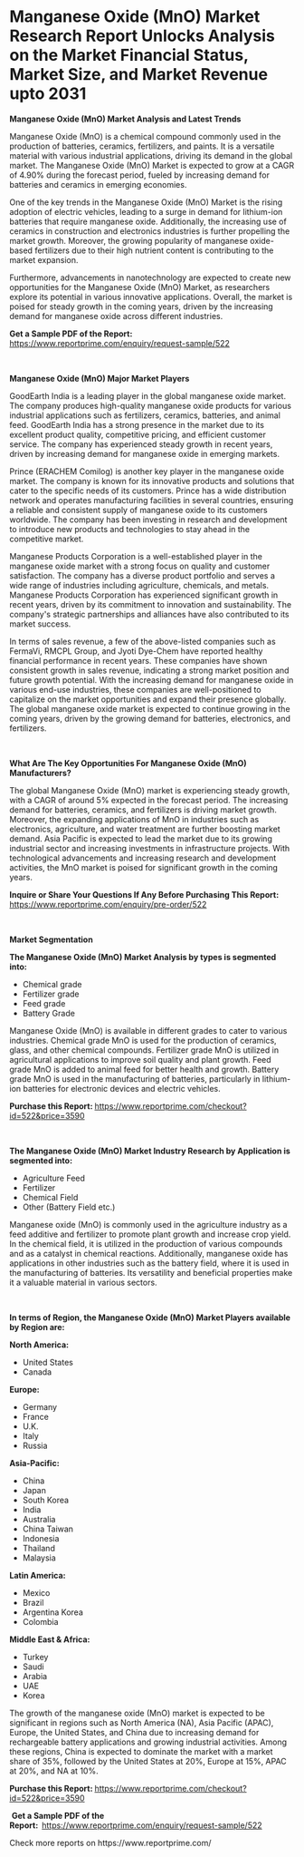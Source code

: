 <p><h1>Manganese Oxide (MnO) Market Research Report Unlocks Analysis on the Market Financial Status, Market Size, and Market Revenue upto 2031</h1></p><p><strong>Manganese Oxide (MnO) Market Analysis and Latest Trends</strong></p>
<p><p>Manganese Oxide (MnO) is a chemical compound commonly used in the production of batteries, ceramics, fertilizers, and paints. It is a versatile material with various industrial applications, driving its demand in the global market. The Manganese Oxide (MnO) Market is expected to grow at a CAGR of 4.90% during the forecast period, fueled by increasing demand for batteries and ceramics in emerging economies.</p><p>One of the key trends in the Manganese Oxide (MnO) Market is the rising adoption of electric vehicles, leading to a surge in demand for lithium-ion batteries that require manganese oxide. Additionally, the increasing use of ceramics in construction and electronics industries is further propelling the market growth. Moreover, the growing popularity of manganese oxide-based fertilizers due to their high nutrient content is contributing to the market expansion.</p><p>Furthermore, advancements in nanotechnology are expected to create new opportunities for the Manganese Oxide (MnO) Market, as researchers explore its potential in various innovative applications. Overall, the market is poised for steady growth in the coming years, driven by the increasing demand for manganese oxide across different industries.</p></p>
<p><strong>Get a Sample PDF of the Report:&nbsp;</strong> <a href="https://www.reportprime.com/enquiry/request-sample/522">https://www.reportprime.com/enquiry/request-sample/522</a></p>
<p>&nbsp;</p>
<p><strong>Manganese Oxide (MnO) Major Market Players</strong></p>
<p><p>GoodEarth India is a leading player in the global manganese oxide market. The company produces high-quality manganese oxide products for various industrial applications such as fertilizers, ceramics, batteries, and animal feed. GoodEarth India has a strong presence in the market due to its excellent product quality, competitive pricing, and efficient customer service. The company has experienced steady growth in recent years, driven by increasing demand for manganese oxide in emerging markets.</p><p>Prince (ERACHEM Comilog) is another key player in the manganese oxide market. The company is known for its innovative products and solutions that cater to the specific needs of its customers. Prince has a wide distribution network and operates manufacturing facilities in several countries, ensuring a reliable and consistent supply of manganese oxide to its customers worldwide. The company has been investing in research and development to introduce new products and technologies to stay ahead in the competitive market.</p><p>Manganese Products Corporation is a well-established player in the manganese oxide market with a strong focus on quality and customer satisfaction. The company has a diverse product portfolio and serves a wide range of industries including agriculture, chemicals, and metals. Manganese Products Corporation has experienced significant growth in recent years, driven by its commitment to innovation and sustainability. The company's strategic partnerships and alliances have also contributed to its market success.</p><p>In terms of sales revenue, a few of the above-listed companies such as FermaVi, RMCPL Group, and Jyoti Dye-Chem have reported healthy financial performance in recent years. These companies have shown consistent growth in sales revenue, indicating a strong market position and future growth potential. With the increasing demand for manganese oxide in various end-use industries, these companies are well-positioned to capitalize on the market opportunities and expand their presence globally. The global manganese oxide market is expected to continue growing in the coming years, driven by the growing demand for batteries, electronics, and fertilizers.</p></p>
<p>&nbsp;</p>
<p><strong>What Are The Key Opportunities For Manganese Oxide (MnO) Manufacturers?</strong></p>
<p><p>The global Manganese Oxide (MnO) market is experiencing steady growth, with a CAGR of around 5% expected in the forecast period. The increasing demand for batteries, ceramics, and fertilizers is driving market growth. Moreover, the expanding applications of MnO in industries such as electronics, agriculture, and water treatment are further boosting market demand. Asia Pacific is expected to lead the market due to its growing industrial sector and increasing investments in infrastructure projects. With technological advancements and increasing research and development activities, the MnO market is poised for significant growth in the coming years.</p></p>
<p><strong>Inquire or Share Your Questions If Any Before Purchasing This Report:</strong> <a href="https://www.reportprime.com/enquiry/pre-order/522">https://www.reportprime.com/enquiry/pre-order/522</a></p>
<p>&nbsp;</p>
<p><strong>Market Segmentation</strong></p>
<p><strong>The Manganese Oxide (MnO) Market Analysis by types is segmented into:</strong></p>
<p><ul><li>Chemical grade</li><li>Fertilizer grade</li><li>Feed grade</li><li>Battery Grade</li></ul></p>
<p><p>Manganese Oxide (MnO) is available in different grades to cater to various industries. Chemical grade MnO is used for the production of ceramics, glass, and other chemical compounds. Fertilizer grade MnO is utilized in agricultural applications to improve soil quality and plant growth. Feed grade MnO is added to animal feed for better health and growth. Battery grade MnO is used in the manufacturing of batteries, particularly in lithium-ion batteries for electronic devices and electric vehicles.</p></p>
<p><strong>Purchase this Report:&nbsp;</strong><a href="https://www.reportprime.com/checkout?id=522&price=3590">https://www.reportprime.com/checkout?id=522&price=3590</a></p>
<p>&nbsp;</p>
<p><strong>The Manganese Oxide (MnO) Market Industry Research by Application is segmented into:</strong></p>
<p><ul><li>Agriculture Feed</li><li>Fertilizer</li><li>Chemical Field</li><li>Other (Battery Field etc.)</li></ul></p>
<p><p>Manganese oxide (MnO) is commonly used in the agriculture industry as a feed additive and fertilizer to promote plant growth and increase crop yield. In the chemical field, it is utilized in the production of various compounds and as a catalyst in chemical reactions. Additionally, manganese oxide has applications in other industries such as the battery field, where it is used in the manufacturing of batteries. Its versatility and beneficial properties make it a valuable material in various sectors.</p></p>
<p>&nbsp;</p>
<p><strong>In terms of Region, the Manganese Oxide (MnO) Market Players available by Region are:</strong></p>
<p>
    <p> <strong> North America: </strong>
        <ul>
            <li>United States</li>
            <li>Canada</li>
        </ul>
        </p> 
    <p> <strong> Europe: </strong>
        <ul>
            <li>Germany</li>
            <li>France</li>
            <li>U.K.</li>
            <li>Italy</li>
            <li>Russia</li>
        </ul>
        </p> 
    <p> <strong> Asia-Pacific: </strong>
        <ul>
            <li>China</li>
            <li>Japan</li>
            <li>South Korea</li>
            <li>India</li>
            <li>Australia</li>
            <li>China Taiwan</li>
            <li>Indonesia</li>
            <li>Thailand</li>
            <li>Malaysia</li>
        </ul>
        </p> 
    <p> <strong> Latin America: </strong>
        <ul>
            <li>Mexico</li>
            <li>Brazil</li>
            <li>Argentina Korea</li>
            <li>Colombia</li>
        </ul>
        </p> 
    <p> <strong> Middle East & Africa: </strong>
        <ul>
            <li>Turkey</li>
            <li>Saudi</li>
            <li>Arabia</li>
            <li>UAE</li>
            <li>Korea</li>
        </ul>
    </p>
    </p>
<p><p>The growth of the manganese oxide (MnO) market is expected to be significant in regions such as North America (NA), Asia Pacific (APAC), Europe, the United States, and China due to increasing demand for rechargeable battery applications and growing industrial activities. Among these regions, China is expected to dominate the market with a market share of 35%, followed by the United States at 20%, Europe at 15%, APAC at 20%, and NA at 10%.</p></p>
<p><strong>Purchase this Report: </strong><a href="https://www.reportprime.com/checkout?id=522&price=3590">https://www.reportprime.com/checkout?id=522&price=3590</a></p>
<p>&nbsp;<strong>Get a Sample PDF of the Report:&nbsp;&nbsp;</strong><a href="https://www.reportprime.com/enquiry/request-sample/522">https://www.reportprime.com/enquiry/request-sample/522</a></p>
<p><strong></strong></p>
<p>Check more reports on https://www.reportprime.com/</p>